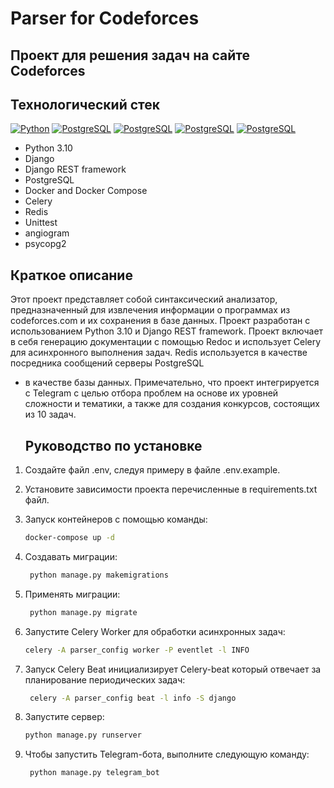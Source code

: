 ﻿# Parser for Codeforces

## Проект для решения задач на сайте Codeforces

## Технологический стек

[![Python](https://img.shields.io/badge/Python-3776AB?style=for-the-badge&logo=python&logoColor=white)](https://www.python.org/)
[![PostgreSQL](https://img.shields.io/badge/PostgreSQL-316192?style=for-the-badge&logo=postgresql&logoColor=white)](https://www.postgresql.org/)
[![PostgreSQL](https://img.shields.io/badge/GitHub-100000?style=for-the-badge&logo=github&logoColor=white)](https://www.github.com/)
[![PostgreSQL](https://img.shields.io/badge/json-323330?style=for-the-badge&logo=json-web-tokens&logoColor=blue)](https://www.json.org/)
[![PostgreSQL](https://img.shields.io/badge/Telegram-2CA5E0?style=for-the-badge&logo=telegram&logoColor=white)](https://www.telegram.org/)

* Python 3.10
* Django
* Django REST framework
* PostgreSQL
* Docker and Docker Compose
* Celery
* Redis
* Unittest
* angiogram
* psycopg2


## Краткое описание

Этот проект представляет собой синтаксический анализатор, предназначенный для извлечения информации о программах из codeforces.com и их сохранения в
базе данных. Проект разработан с использованием Python 3.10 и Django REST framework. Проект включает в себя генерацию документации
с помощью Redoc и использует Celery для асинхронного выполнения задач. Redis используется в качестве посредника сообщений серверы PostgreSQL
- в качестве базы данных. Примечательно, что проект интегрируется с Telegram с целью отбора проблем на основе их
уровней сложности и тематики, а также для создания конкурсов, состоящих из 10 задач.


   ## Руководство по установке

1. Создайте файл .env, следуя примеру в файле .env.example.

2. Установите зависимости проекта перечисленные в requirements.txt файл.

3. Запуск контейнеров с помощью команды:

   ```bash
   docker-compose up -d
   ```

4. Создавать миграции:

   ```bash
    python manage.py makemigrations
   ```

5. Применять миграции:

   ```bash
    python manage.py migrate
   ```

6. Запустите Celery Worker для обработки асинхронных задач:

    ```bash
    celery -A parser_config worker -P eventlet -l INFO 
   ```
   
7. Запуск Celery Beat инициализирует Celery-beat который отвечает за планирование периодических задач:

   ```bash
    celery -A parser_config beat -l info -S django 
   ```
   
8. Запустите сервер:

   ```bash
   python manage.py runserver
   ```
   
9. Чтобы запустить Telegram-бота, выполните следующую команду:

   ```bash
    python manage.py telegram_bot
   ```
